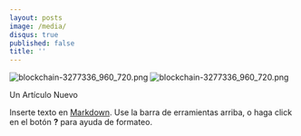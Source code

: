 ```yaml
---
layout: posts
image: /media/
disqus: true
published: false
title: ''
---
```

![blockchain-3277336_960_720.png]({{site.baseurl}}/media/blockchain-3277336_960_720.png)
![blockchain-3277336_960_720.png]({{site.baseurl}}/media/blockchain-3277336_960_720.png)

Un Artículo Nuevo

Inserte texto en [Markdown](http://daringfireball.net/projects/markdown/). Use la barra de erramientas arriba, o haga click en el botón **?** para ayuda de formateo.
